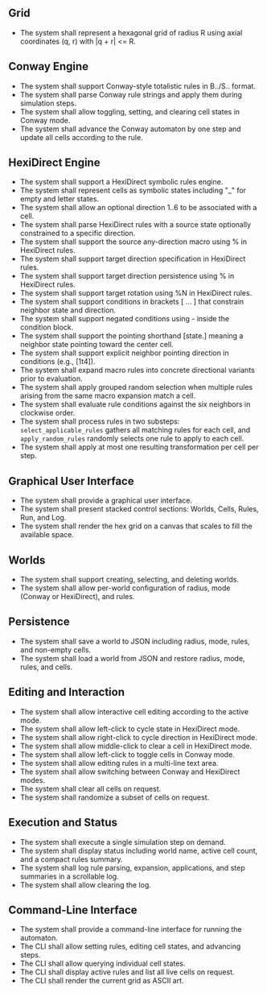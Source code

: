 ## Grid
- The system shall represent a hexagonal grid of radius R using axial coordinates (q, r) with |q + r| <= R.
## Conway Engine
- The system shall support Conway-style totalistic rules in B../S.. format.
- The system shall parse Conway rule strings and apply them during simulation steps.
- The system shall allow toggling, setting, and clearing cell states in Conway mode.
- The system shall advance the Conway automaton by one step and update all cells according to the rule.
## HexiDirect Engine
- The system shall support a HexiDirect symbolic rules engine.
- The system shall represent cells as symbolic states including "_" for empty and letter states.
- The system shall allow an optional direction 1..6 to be associated with a cell.
- The system shall parse HexiDirect rules with a source state optionally constrained to a specific direction.
- The system shall support the source any-direction macro using % in HexiDirect rules.
- The system shall support target direction specification in HexiDirect rules.
- The system shall support target direction persistence using % in HexiDirect rules.
- The system shall support target rotation using %N in HexiDirect rules.
- The system shall support conditions in brackets [ ... ] that constrain neighbor state and direction.
- The system shall support negated conditions using - inside the condition block.
- The system shall support the pointing shorthand [state.] meaning a neighbor state pointing toward the center cell.
- The system shall support explicit neighbor pointing direction in conditions (e.g., [1t4]).
- The system shall expand macro rules into concrete directional variants prior to evaluation.
- The system shall apply grouped random selection when multiple rules arising from the same macro expansion match a cell.
- The system shall evaluate rule conditions against the six neighbors in clockwise order.
- The system shall process rules in two substeps: `select_applicable_rules` gathers all matching rules for each cell, and `apply_random_rules` randomly selects one rule to apply to each cell.
- The system shall apply at most one resulting transformation per cell per step.
## Graphical User Interface
- The system shall provide a graphical user interface.
- The system shall present stacked control sections: Worlds, Cells, Rules, Run, and Log.
- The system shall render the hex grid on a canvas that scales to fill the available space.
## Worlds
- The system shall support creating, selecting, and deleting worlds.
- The system shall allow per-world configuration of radius, mode (Conway or HexiDirect), and rules.
## Persistence
- The system shall save a world to JSON including radius, mode, rules, and non-empty cells.
- The system shall load a world from JSON and restore radius, mode, rules, and cells.
## Editing and Interaction
- The system shall allow interactive cell editing according to the active mode.
- The system shall allow left-click to cycle state in HexiDirect mode.
- The system shall allow right-click to cycle direction in HexiDirect mode.
- The system shall allow middle-click to clear a cell in HexiDirect mode.
- The system shall allow left-click to toggle cells in Conway mode.
- The system shall allow editing rules in a multi-line text area.
- The system shall allow switching between Conway and HexiDirect modes.
- The system shall clear all cells on request.
- The system shall randomize a subset of cells on request.

## Execution and Status
- The system shall execute a single simulation step on demand.
- The system shall display status including world name, active cell count, and a compact rules summary.
- The system shall log rule parsing, expansion, applications, and step summaries in a scrollable log.
- The system shall allow clearing the log.

## Command-Line Interface
- The system shall provide a command-line interface for running the automaton.
- The CLI shall allow setting rules, editing cell states, and advancing steps.
- The CLI shall allow querying individual cell states.
- The CLI shall display active rules and list all live cells on request.
- The CLI shall render the current grid as ASCII art.
